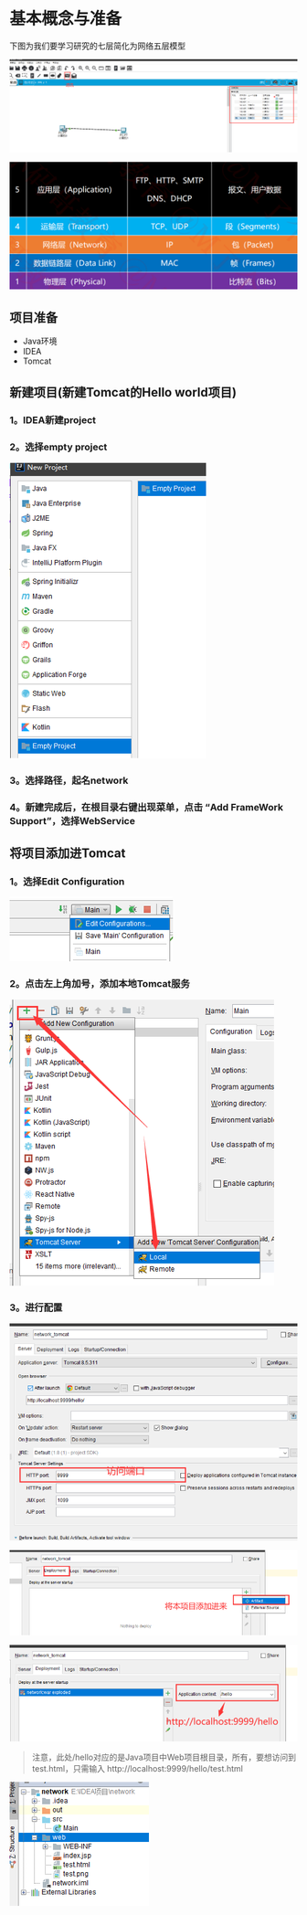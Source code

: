 # 基本概念与准备

下图为我们要学习研究的七层简化为网络五层模型

![](.gitbook/assets/image%20%2829%29.png)

![](.gitbook/assets/image%20%2822%29.png)

## 项目准备

* Java环境
* IDEA
* Tomcat

## 新建项目\(新建Tomcat的Hello world项目\)

###  1。IDEA新建project

###  2。选择empty project

![](.gitbook/assets/image%20%2812%29.png)

###  3。选择路径，起名network

###  4。新建完成后，在根目录右键出现菜单，点击 “Add FrameWork Support”，选择WebService

##  将项目添加进Tomcat

###  1。选择Edit Configuration

![](.gitbook/assets/image%20%2825%29.png)

###  2。点击左上角加号，添加本地Tomcat服务

![](.gitbook/assets/image%20%2823%29.png)



###  3。进行配置

![&#x914D;&#x7F6E;&#x7AEF;&#x53E3;](.gitbook/assets/image%20%2837%29.png)

![&#x6DFB;&#x52A0;&#x65B0;&#x9879;&#x76EE;&#x8FDB;Tomcat](.gitbook/assets/image%20%2839%29.png)

![&#x8BBE;&#x7F6E;&#x672C;&#x9879;&#x76EE;&#x7684;&#x8BBF;&#x95EE;&#x8DEF;&#x5F84;](.gitbook/assets/image%20%2831%29.png)

> 注意，此处/hello对应的是Java项目中Web项目根目录，所有，要想访问到test.html，只需输入 http://localhost:9999/hello/test.html

![](.gitbook/assets/image%20%2817%29.png)

